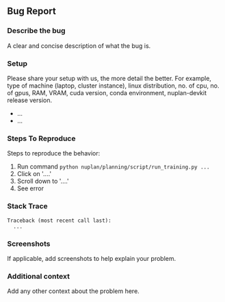 Bug Report
---
### Describe the bug
A clear and concise description of what the bug is.

### Setup
Please share your setup with us, the more detail the better. For example, type of machine (laptop, cluster instance),
linux distribution, no. of cpu, no. of gpus, RAM, VRAM, cuda version, conda environment, nuplan-devkit release version.
- ...
- ...
### Steps To Reproduce
Steps to reproduce the behavior:
1. Run command `python nuplan/planning/script/run_training.py ...`
2. Click on '....'
3. Scroll down to '....'
4. See error

### Stack Trace
```
Traceback (most recent call last):
  ...
```

### Screenshots
If applicable, add screenshots to help explain your problem.

### Additional context
Add any other context about the problem here.
